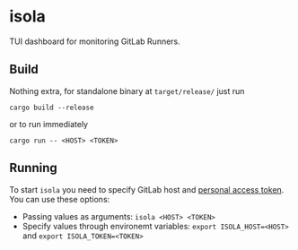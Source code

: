# isola

TUI dashboard for monitoring GitLab Runners.

## Build 

Nothing extra, for standalone binary at `target/release/` just run
```
cargo build --release
```

or to run immediately

```
cargo run -- <HOST> <TOKEN>
```

## Running

To start `isola` you need to specify GitLab host and [personal access token](https://docs.gitlab.com/ee/user/profile/personal_access_tokens.html). You can use these options:

- Passing values as arguments: `isola <HOST> <TOKEN>`
- Specify values through environemt variables: `export ISOLA_HOST=<HOST>` and `export ISOLA_TOKEN=<TOKEN>`
